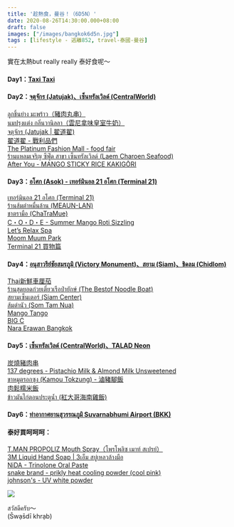 ```yaml
---
title: '趁熱食，曼谷！（6D5N）'
date: 2020-08-26T14:30:00.000+08:00
draft: false
images: ["/images/bangkok6d5n.jpg"]
tags : [lifestyle - 逃離852, travel-泰國-曼谷]
---
```


實在太熱but really really 泰好食呢～  
  
  
#### Day1：[Taxi Taxi](https://hidie.net/bangkok1/)  
  
  
#### Day2：[จตุจักร (Jatujak)、เซ็นทรัลเวิลด์ (CentralWorld)](https://hidie.net/bangkok2/)  
[ลูกชิ้นย่าง มะพร้าว（豬肉丸串）](https://hidie.net/bangkok2a/)  
[นมปรุงแต่ง กลิ่นวานิลลา（雲尼拿味皇室牛奶）](https://hidie.net/bangkok2b/)  
[จตุจักร (Jatujak | 翟道翟)](https://hidie.net/bangkok2c/)  
[翟道翟 - 戰利品們](https://hidie.net/bangkok2d/)  
[The Platinum Fashion Mall - food fair](https://hidie.net/bangkok2e/)  
[ร้านแหลมเจริญ ซีฟู๊ด สาขา เซ็นทรัลเวิลด์ (Laem Charoen Seafood)](https://hidie.net/bangkok2f/)  
[After You - MANGO STICKY RICE KAKIGŌRI](https://hidie.net/bangkok2g/)  
  
  
#### Day3：[อโศก (Asok) - เทอร์มินอล 21 อโศก (Terminal 21)](https://hidie.net/bangkok3/)  
[เทอร์มินอล 21 อโศก (Terminal 21)](https://hidie.net/bangkok3a/)  
[ร้านส้มตำหมื่นล้าน (MEAUN-LAN)](https://hidie.net/bangkok3b/)  
[ชาตรามือ (ChaTraMue)](https://hidie.net/bangkok3c/)  
[C・O・D・E - Summer Mango Roti Sizzling](https://hidie.net/bangkok3d/)  
[Let’s Relax Spa](https://hidie.net/bangkok3e/)  
[Moom Muum Park](https://hidie.net/bangkok3f/)  
[Terminal 21 買物篇](https://hidie.net/bangkok3g/)  
  
  
#### Day4：[อนุสาวรีย์ชัยสมรภูมิ (Victory Monument)、สยาม (Siam)、ชิดลม (Chidlom)](https://hidie.net/bangkok4/)  
[Thai新鮮車厘茄](https://hidie.net/bangkok4a/)  
[ร้านสุดยอดก๋วยเตี๋ยวเรือป๋ายักษ์ (The Bestof Noodle Boat)](https://hidie.net/bangkok4b/)  
[สยามเซ็นเตอร์ (Siam Center)](https://hidie.net/bangkok4c/)  
[ส้มตำนัว (Som Tam Nua)](https://hidie.net/bangkok4d/)  
[Mango Tango](https://hidie.net/bangkok4e/)  
[BIG C](https://hidie.net/bangkok4f/)  
[Nara Erawan Bangkok](https://hidie.net/bangkok4g/)  

  
#### Day5：[เซ็นทรัลเวิลด์ (CentralWorld)、TALAD Neon](https://hidie.net/bangkok5/)  
[炭燒豬肉串](https://hidie.net/bangkok5a/)  
[137 degrees - Pistachio Milk & Almond Milk Unsweetened](https://hidie.net/bangkok5b/)  
[ขาหมูตรอกซุง (Kamou Tokzung) - 滷豬腳飯](https://hidie.net/bangkok5c/)  
[肉鬆糯米飯](https://hidie.net/bangkok5d/)  
[ข้าวมันไก่ตอนประตูน้ำ (紅大哥海南雞飯)](https://hidie.net/bangkok5e/)  
  
  
#### Day6：[ท่าอากาศยานสุวรรณภูมิ Suvarnabhumi Airport (BKK)](https://hidie.net/bangkok6/)  
  
  
  
  
#### 泰好買呵呵呵：  
[T.MAN PROPOLIZ Mouth Spray（โพรโพลิซ เมาท์ สเปรย์）](https://hidie.net/tmanpropoliz/)  
[3M Liquid Hand Soap | 3เอ็ม สบู่เหลวล้างมือ](https://hidie.net/mmmsoap/)  
[NiDA - Trinolone Oral Paste](https://hidie.net/nidaoral/)  
[snake brand - prikly heat cooling powder (cool pink)](https://hidie.net/snakebrand/)  
[johnson's - UV white powder](https://hidie.net/johnsonsuvpowder/)  


![](/images/bangkok6d5n.jpg)

สวัสดีครับ～  
(S̄wạs̄dī khrạb)
